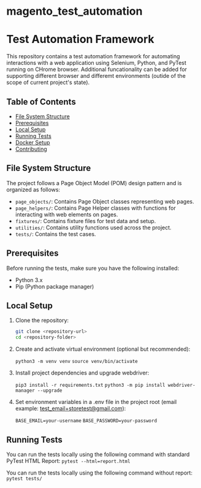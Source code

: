 # magento_test_automation


# Test Automation Framework

This repository contains a test automation framework for automating interactions with a web application using Selenium, Python, and PyTest running on CHrome browser. Additional funcationality can be added for supporting different browser and differemt environments (outide of the scope of current project's state).

## Table of Contents

- [File System Structure](#file-system-structure)
- [Prerequisites](#prerequisites)
- [Local Setup](#local-setup)
- [Running Tests](#running-tests)
- [Docker Setup](#docker-setup)
- [Contributing](#contributing)

## File System Structure

The project follows a Page Object Model (POM) design pattern and is organized as follows:

- `page_objects/`: Contains Page Object classes representing web pages.
- `page_helpers/`: Contains Page Helper classes with functions for interacting with web elements on pages.
- `fixtures/`: Contains fixture files for test data and setup.
- `utilities/`: Contains utility functions used across the project.
- `tests/`: Contains the test cases.

## Prerequisites

Before running the tests, make sure you have the following installed:

- Python 3.x
- Pip (Python package manager)

## Local Setup

1. Clone the repository:

   ```bash
   git clone <repository-url>
   cd <repository-folder>

2. Create and activate virtual environment (optional but recommended):

    `python3 -m venv venv`
    `source venv/bin/activate`

3. Install project dependencies and upgrade webdriver:

    `pip3 install -r requirements.txt`
    `python3 -m pip install webdriver-manager --upgrade`

4. Set environment variables in a .env file in the project root (email example: test_email+storetest@gmail.com):

    `BASE_EMAIL=your-username`
    `BASE_PASSWORD=your-password`

## Running Tests

You can run the tests locally using the following command with standard PyTest HTML Report:
    `pytest --html=report.html`

You can run the tests locally using the following command without report:
    `pytest tests/`
